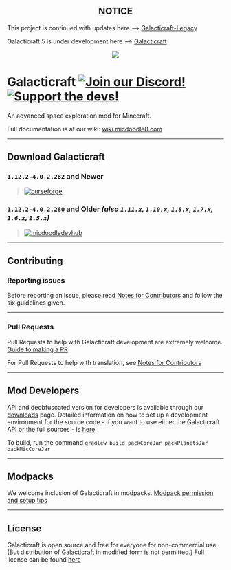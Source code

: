 <h2 align="center">NOTICE</h2>

This project is continued with updates here --> [Galacticraft-Legacy](https://github.com/TeamGalacticraft/Galacticraft-Legacy)

Galacticraft 5 is under development here --> [Galacticraft](https://github.com/TeamGalacticraft/Galacticraft)


<p align="center"><img src="https://cloud.githubusercontent.com/assets/6842258/25335525/4f21552e-28eb-11e7-91bb-de5e1ef602da.jpg"></p>

Galacticraft [![Join our Discord!](https://img.shields.io/discord/449966345665249290.svg?color=blue&label=Discord&logo=discord&style=flat-square)](https://discord.gg/YBVne7R) [![Support the devs!](https://img.shields.io/badge/Patreon-Support-orange.svg?style=flat-square)](https://www.patreon.com/micdoodle8)
============

An advanced space exploration mod for Minecraft.

Full documentation is at our wiki: [wiki.micdoodle8.com](https://wiki.micdoodle8.com/wiki/Galacticraft)

------

## Download Galacticraft

### `1.12.2-4.0.2.282` and Newer
> [![curseforge](https://cdn.jsdelivr.net/npm/@romvoid/rombadge@1/assets/cozy/available/curseforge_vector.svg)](https://www.curseforge.com/minecraft/mc-mods/galacticraft-legacy)

### `1.12.2-4.0.2.280` and Older *(also `1.11.x`, `1.10.x`, `1.8.x`, `1.7.x`, `1.6.x`, `1.5.x`)*
> [![micdoodledevhub](https://cdn.jsdelivr.net/npm/@romvoid/rombadge@1/assets/cozy/available/micdoodle_vector.svg)](https://micdoodle8.com/mods/galacticraft/downloads)

------

## Contributing

### Reporting issues

Before reporting an issue, please read [Notes for Contributors](https://github.com/micdoodle8/Galacticraft/blob/master/CONTRIBUTING.md) and follow the six guidelines given.

------
### Pull Requests

Pull Requests to help with Galacticraft development are extremely welcome. [Guide to making a PR](https://gist.github.com/radfast/7ea7577fe2c0fdae1ac90d4b26d6198c)

For Pull Requests to help with translation, see [Notes for Contributors](https://github.com/micdoodle8/Galacticraft/blob/master/CONTRIBUTING.md)

------

## Mod Developers

API and deobfuscated version for developers is available through our [downloads](https://micdoodle8.com/mods/galacticraft/downloads) page.  Detailed information on how to set up a development environment for the source code - if you want to use either the Galacticraft API or the full sources - is [here](https://wiki.micdoodle8.com/wiki/GC3_API)

To build, run the command `gradlew build packCoreJar packPlanetsJar packMicCoreJar`
 
------
 
## Modpacks

We welcome inclusion of Galacticraft in modpacks.  [Modpack permission and setup tips](https://wiki.micdoodle8.com/wiki/Modpack_Permission)

------
 
## License

Galacticraft is open source and free for everyone for non-commercial use.  (But distribution of Galacticraft in modified form is not permitted.)  Full license can be found [here](https://github.com/micdoodle8/Galacticraft/blob/master/LICENSE.txt)
